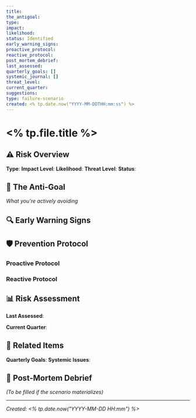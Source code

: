 ```yaml
---
title: 
the_antigoal: 
type: 
impact: 
likelihood: 
status: Identified
early_warning_signs: 
proactive_protocol: 
reactive_protocol: 
post_mortem_debrief: 
last_assessed: 
quarterly_goals: []
systemic_journal: []
threat_level: 
current_quarter: 
suggestions: 
type: failure-scenario
created: <% tp.date.now("YYYY-MM-DDTHH:mm:ss") %>
---
```


# <% tp.file.title %>

## ⚠️ Risk Overview

**Type**: 
**Impact Level**: 
**Likelihood**: 
**Threat Level**: 
**Status**: 

## 🎯 The Anti-Goal

*What you're actively avoiding*

## 🔍 Early Warning Signs

## 🛡️ Prevention Protocol

### Proactive Protocol

### Reactive Protocol

## 📊 Risk Assessment

**Last Assessed**: 

**Current Quarter**: 

## 🔗 Related Items

**Quarterly Goals**: 
**Systemic Issues**: 

## 📝 Post-Mortem Debrief

*(To be filled if the scenario materializes)*

---

*Created: <% tp.date.now("YYYY-MM-DD HH:mm") %>*
